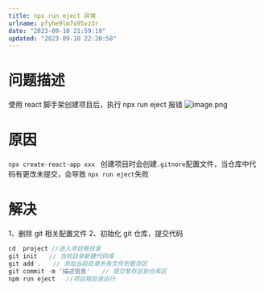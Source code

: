 ```yaml
---
title: npx run eject 异常
urlname: pfyhe9lm7o95vz3r
date: "2023-09-10 21:59:19"
updated: "2023-09-10 22:20:58"
---
```


# 问题描述

使用 react 脚手架创建项目后，执行 npx run eject 报错
![image.png](https://gyg-bawei-zg4-2103b.oss-cn-beijing.aliyuncs.com/6d70ded04181fee25821487c1b745ae7.png)

# 原因

`npx create-react-app xxx ` 创建项目时会创建`.gitnore`配置文件，当仓库中代码有更改未提交，会导致 `npx run eject`失败

# 解决

1、删除 git 相关配置文件
2、初始化 git 仓库，提交代码

```typescript
cd  project	//进入项目根目录
git init　　// 当前目录新建代码库
git add .　　// 添加当前目录所有文件到暂存区
git commit -m '描述信息'　　// 提交暂存区到仓库区
npm run eject	//项目根目录运行
```

